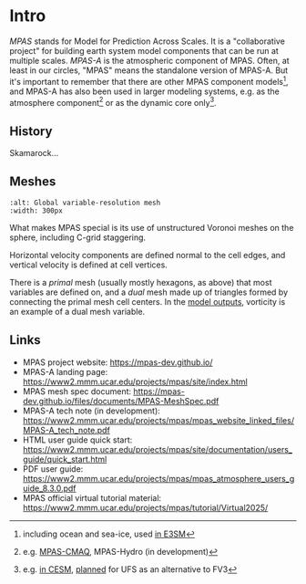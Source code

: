 # Intro

_MPAS_ stands for Model for Prediction Across Scales.
It is a "collaborative project" for building earth system model components that can be run at multiple scales.
_MPAS-A_ is the atmospheric component of MPAS.
Often, at least in our circles, "MPAS" means the standalone version of MPAS-A.
But it's important to remember that there are other MPAS component models[^a],
and MPAS-A has also been used in larger modeling systems,
e.g. as the atmosphere component[^b]
or as the dynamic core only[^c].

[^a]: including ocean and sea-ice, used [in E3SM](https://docs.e3sm.org/E3SM/MPAS-Ocean/)
[^b]: e.g. [MPAS-CMAQ](https://doi.org/10.5194/gmd-17-7855-2024), MPAS-Hydro (in development)
[^c]: e.g. [in CESM](https://sima.ucar.edu/applications/v0/mpas-cesm),
  [planned](https://ufs.epic.noaa.gov/wp-content/uploads/2024/03/Integration-of-MPAS-Dycore-into-UFS.pdf) for UFS as an alternative to FV3

## History

Skamarock...

## Meshes

```{image} https://mpas-dev.github.io/atmosphere/MPAS-var-res_mesh.png
:alt: Global variable-resolution mesh
:width: 300px
```

What makes MPAS special is its use of unstructured Voronoi meshes on the sphere,
including C-grid staggering.

Horizontal velocity components are defined normal to the cell edges,
and vertical velocity is defined at cell vertices.

There is a _primal_ mesh (usually mostly hexagons, as above) that most variables are defined on,
and a _dual_ mesh made up of triangles formed by connecting the primal mesh cell centers.
In the [model outputs](https://www2.mmm.ucar.edu/projects/mpas/site/documentation/users_guide/appD_fields.html),
vorticity is an example of a dual mesh variable.

## Links

* MPAS project website: <https://mpas-dev.github.io/>
* MPAS-A landing page: <https://www2.mmm.ucar.edu/projects/mpas/site/index.html>
* MPAS mesh spec document: <https://mpas-dev.github.io/files/documents/MPAS-MeshSpec.pdf>
* MPAS-A tech note (in development): <https://www2.mmm.ucar.edu/projects/mpas/mpas_website_linked_files/MPAS-A_tech_note.pdf>
* HTML user guide quick start: <https://www2.mmm.ucar.edu/projects/mpas/site/documentation/users_guide/quick_start.html>
* PDF user guide: <https://www2.mmm.ucar.edu/projects/mpas/mpas_atmosphere_users_guide_8.3.0.pdf>
* MPAS official virtual tutorial material: <https://www2.mmm.ucar.edu/projects/mpas/tutorial/Virtual2025/>
